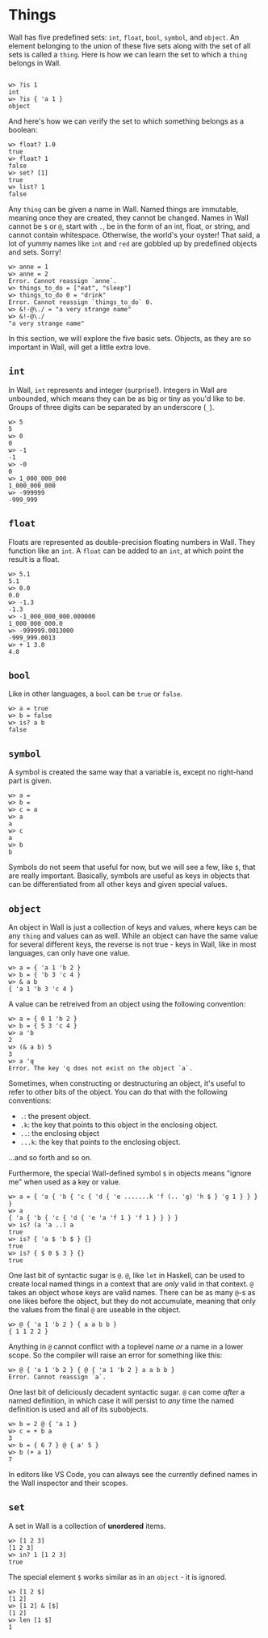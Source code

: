 
# Things

Wall has five predefined sets: `int`, `float`, `bool`, `symbol`, and `object`.  An element belonging to the union of these five sets along with the set of all sets is called a `thing`.  Here is how we can learn the set to which a `thing` belongs in Wall.
```

w> ?is 1
int
w> ?is { 'a 1 }
object
```

And here's how we can verify the set to which something belongs as a boolean:

```
w> float? 1.0
true
w> float? 1
false
w> set? [1]
true
w> list? 1
false
```

Any `thing` can be given a name in Wall. Named things are immutable, meaning once they are created, they cannot be changed. Names in Wall cannot be `$` or `@`, start with `.`, be in the form of an int, float, or string, and cannot contain whitespace. Otherwise, the world's your oyster! That said, a lot of yummy names like `int` and `red` are gobbled up by predefined objects and sets. Sorry!

```
w> anne = 1
w> anne = 2
Error. Cannot reassign `anne`.
w> things_to_do = ["eat", "sleep"]
w> things_to_do 0 = "drink"
Error. Cannot reassign `things_to_do` 0.
w> &!-@\./ = "a very strange name"
w> &!-@\./
"a very strange name"
```

In this section, we will explore the five basic sets.  Objects, as they are so important in Wall, will get a little extra love.
 
## `int`

In Wall, `int` represents and integer (surprise!). Integers in Wall are unbounded, which means they can be as big or tiny as you'd like to be. Groups of three digits can be separated by an underscore (`_`).

```
w> 5
5
w> 0
0
w> -1
-1
w> -0
0
w> 1_000_000_000
1_000_000_000
w> -999999
-999_999
```
 
## `float`

Floats are represented as double-precision floating numbers in Wall. They function like an `int`. A `float` can be added to an `int`, at which point the result is a float.

```
w> 5.1
5.1
w> 0.0
0.0
w> -1.3
-1.3
w> -1_000_000_000.000000
1_000_000_000.0
w> -999999.0013000
-999_999.0013
w> + 1 3.0
4.0
```
 
## `bool`

Like in other languages, a `bool` can be `true` or `false`.

```
w> a = true
w> b = false
w> is? a b
false
```
 
## `symbol`

A symbol is created the same way that a variable is, except no right-hand part is given.

```
w> a =
w> b =
w> c = a
w> a
a
w> c
a
w> b
b
```

Symbols do not seem that useful for now, but we will see a few, like `$`, that are really important.  Basically, symbols are useful as keys in objects that can be differentiated from all other keys and given special values.
 
## `object`

An object in Wall is just a collection of keys and values, where keys can be any `thing` and values can as well. While an object can have the same value for several different keys, the reverse is not true - keys in Wall, like in most languages, can only have one value.

```
w> a = { 'a 1 'b 2 }
w> b = { 'b 3 'c 4 }
w> & a b
{ 'a 1 'b 3 'c 4 }
```

A value can be retreived from an object using the following convention:

```
w> a = { 0 1 'b 2 }
w> b = { 5 3 'c 4 }
w> a 'b
2
w> (& a b) 5
3
w> a 'q
Error. The key 'q does not exist on the object `a`.
```

Sometimes, when constructing or destructuring an object, it's useful to refer to other bits of the object. You can do that with the following conventions:

- `.`: the present object.
- `.k`: the key that points to this object in the enclosing object.
- `..`: the enclosing object
- `...k`: the key that points to the enclosing object.

...and so forth and so on.

Furthermore, the special Wall-defined symbol `$` in objects means "ignore me" when used as a key or value.

```
w> a = { 'a { 'b { 'c { 'd { 'e .......k 'f (.. 'g) 'h $ } 'g 1 } } } }
w> a
{ 'a { 'b { 'c { 'd { 'e 'a 'f 1 } 'f 1 } } } }
w> is? (a 'a ..) a
true
w> is? { 'a $ 'b $ } {}
true
w> is? { $ 0 $ 3 } {}
true
```

One last bit of syntactic sugar is `@`. `@`, like `let` in Haskell, can be used to create local named things in a context that are *only* valid in that context. `@` takes an object whose keys are valid names. There can be as many `@`-s as one likes before the object, but they do not accumulate, meaning that only the values from the final `@` are useable in the object.

```
w> @ { 'a 1 'b 2 } { a a b b }
{ 1 1 2 2 }
```

Anything in `@` cannot conflict with a toplevel name *or* a name in a lower scope.  So the compiler will raise an error for something like this:

```
w> @ { 'a 1 'b 2 } { @ { 'a 1 'b 2 } a a b b }
Error. Cannot reassign `a`.
```

One last bit of deliciously decadent syntactic sugar. `@` can come *after* a named definition, in which case it will persist to *any* time the named definition is used and all of its subobjects.

```
w> b = 2 @ { 'a 1 }
w> c = + b a
3
w> b = { 6 7 } @ { a' 5 }
w> b (+ a 1)
7
```

In editors like VS Code, you can always see the currently defined names in the Wall inspector and their scopes.
 
## `set`

A set in Wall is a collection of **unordered** items.

```
w> [1 2 3]
[1 2 3]
w> in? 1 [1 2 3]
true
```

The special element `$` works similar as in an `object` - it is ignored.

```
w> [1 2 $]
[1 2]
w> [1 2] & [$]
[1 2]
w> len [1 $]
1
```
